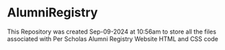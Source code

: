 # AlumniRegistry
This Repository was created Sep-09-2024 at 10:56am to store all the files associated with Per Scholas Alumni Registry Website HTML and CSS code
